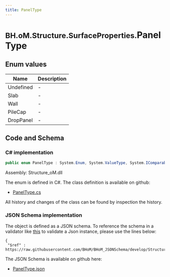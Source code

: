 ```yaml
---
title: PanelType
---
```


# <small>BH.oM.Structure.SurfaceProperties.</small>**PanelType**



## Enum values

| Name            | Description                                                    |
|-----------------|----------------------------------------------------------------|
| Undefined |  -  |
| Slab |  -  |
| Wall |  -  |
| PileCap |  -  |
| DropPanel |  -  |


## Code and Schema

### C# implementation

``` C# title="C#"
public enum PanelType : System.Enum, System.ValueType, System.IComparable, System.ISpanFormattable, System.IFormattable, System.IConvertible
```

Assembly: Structure_oM.dll

The enum is defined in C#. The class definition is available on github:

- [PanelType.cs](https://github.com/BHoM/BHoM/blob/develop/Structure_oM/SurfaceProperties\Enums\PanelType.cs)

All history and changes of the class can be found by inspection the history.
### JSON Schema implementation

The object is defined as a JSON schema. To reference the schema in a validator like [this](https://www.jsonschemavalidator.net/) to validate a Json instance, please use the lines below:

``` { .json .copy .select } title="JSON Schema"
{
 "$ref" : https://raw.githubusercontent.com/BHoM/BHoM_JSONSchema/develop/Structure_oM/SurfaceProperties/PanelType.json}
```

The JSON Schema is available on github here:

- [PanelType.json](https://github.com/BHoM/BHoM_JSONSchema/blob/develop/Structure_oM/SurfaceProperties/PanelType.json)
